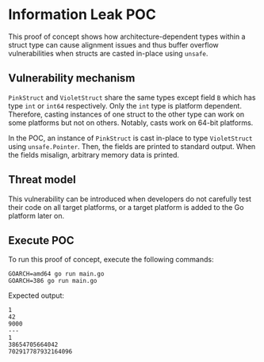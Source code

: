 # Information Leak POC

This proof of concept shows how architecture-dependent types within a struct type can cause
alignment issues and thus buffer overflow vulnerabilities when structs are casted in-place using
`unsafe`.


## Vulnerability mechanism

`PinkStruct` and `VioletStruct` share the same types except field `B` which has type `int` or
`int64` respectively. Only the `int` type is platform dependent. Therefore, casting instances
of one struct to the other type can work on some platforms but not on others. Notably, casts
work on 64-bit platforms.

In the POC, an instance of `PinkStruct` is cast in-place to type `VioletStruct` using
`unsafe.Pointer`. Then, the fields are printed to standard output. When the fields misalign,
arbitrary memory data is printed.


## Threat model

This vulnerability can be introduced when developers do not carefully test their code on all
target platforms, or a target platform is added to the Go platform later on.


## Execute POC

To run this proof of concept, execute the following commands:

```
GOARCH=amd64 go run main.go
GOARCH=386 go run main.go
```

Expected output:

```
1
42
9000
---
1
38654705664042
702917787932164096
```

